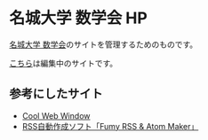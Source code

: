 # 名城大学 数学会 HP

[名城大学 数学会]("http://math.meijo-u.ac.jp/sugakukai/index.html")のサイトを管理するためのものです。

[こちら]("https://ootubasa.github.io/meijo-sugakukai/index.html")は編集中のサイトです。

## 参考にしたサイト

* [Cool Web Window]("http://www.coolwebwindow.com")
* [RSS自動作成ソフト「Fumy RSS & Atom Maker」]("http://www.nishishi.com/soft/rssmaker")
